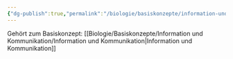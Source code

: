 ```yaml
---
{"dg-publish":true,"permalink":"/biologie/basiskonzepte/information-und-kommunikation/redundanz/"}
---
```


Gehört zum Basiskonzept: [[Biologie/Basiskonzepte/Information und Kommunikation/Information und Kommunikation\|Information und Kommunikation]]